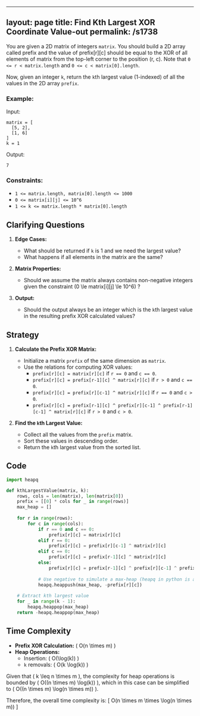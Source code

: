 
---
layout: page
title:  Find Kth Largest XOR Coordinate Value-out
permalink: /s1738
---

You are given a 2D matrix of integers `matrix`. You should build a 2D array called prefix and the value of prefix[r][c] should be equal to the XOR of all elements of matrix from the top-left corner to the position (r, c). Note that `0 <= r < matrix.length` and `0 <= c < matrix[0].length`.

Now, given an integer `k`, return the `k`th largest value (1-indexed) of all the values in the 2D array `prefix`.

### Example:
Input:
```
matrix = [
  [5, 2],
  [1, 6]
]
k = 1
```
Output:
```
7
```

### Constraints:
- `1 <= matrix.length, matrix[0].length <= 1000`
- `0 <= matrix[i][j] <= 10^6`
- `1 <= k <= matrix.length * matrix[0].length`

## Clarifying Questions

1. **Edge Cases:**
   - What should be returned if `k` is 1 and we need the largest value?
   - What happens if all elements in the matrix are the same?

2. **Matrix Properties:**
   - Should we assume the matrix always contains non-negative integers given the constraint \(0 \le matrix[i][j] \le 10^6\) ?

3. **Output:**
   - Should the output always be an integer which is the `k`th largest value in the resulting prefix XOR calculated values?

## Strategy

1. **Calculate the Prefix XOR Matrix:**
   - Initialize a matrix `prefix` of the same dimension as `matrix`.
   - Use the relations for computing XOR values:
     - `prefix[r][c] = matrix[r][c]` if `r == 0` and `c == 0`.
     - `prefix[r][c] = prefix[r-1][c] ^ matrix[r][c]` if `r > 0` and `c == 0`.
     - `prefix[r][c] = prefix[r][c-1] ^ matrix[r][c]` if `r == 0` and `c > 0`.
     - `prefix[r][c] = prefix[r-1][c] ^ prefix[r][c-1] ^ prefix[r-1][c-1] ^ matrix[r][c]` if `r > 0` and `c > 0`.

2. **Find the `k`th Largest Value:**
   - Collect all the values from the `prefix` matrix.
   - Sort these values in descending order.
   - Return the `k`th largest value from the sorted list.

## Code

```python
import heapq

def kthLargestValue(matrix, k):
    rows, cols = len(matrix), len(matrix[0])
    prefix = [[0] * cols for _ in range(rows)]
    max_heap = []
    
    for r in range(rows):
        for c in range(cols):
            if r == 0 and c == 0:
                prefix[r][c] = matrix[r][c]
            elif r == 0:
                prefix[r][c] = prefix[r][c-1] ^ matrix[r][c]
            elif c == 0:
                prefix[r][c] = prefix[r-1][c] ^ matrix[r][c]
            else:
                prefix[r][c] = prefix[r-1][c] ^ prefix[r][c-1] ^ prefix[r-1][c-1] ^ matrix[r][c]
            
            # Use negative to simulate a max-heap (heapq in python is a min-heap)
            heapq.heappush(max_heap, -prefix[r][c])
    
    # Extract kth largest value
    for _ in range(k - 1):
        heapq.heappop(max_heap)
    return -heapq.heappop(max_heap)
```

## Time Complexity

- **Prefix XOR Calculation:** \( O(n \times m) \)
- **Heap Operations:**
  - Insertion: \( O(\log(k)) \)
  - `k` removals: \( O(k \log(k)) \)

Given that \( k \leq n \times m \), the complexity for heap operations is bounded by \( O((n \times m) \log(k)) \), which in this case can be simplified to \( O((n \times m) \log(n \times m)) \).

Therefore, the overall time complexity is:
\[ O(n \times m \times \log(n \times m)) \]